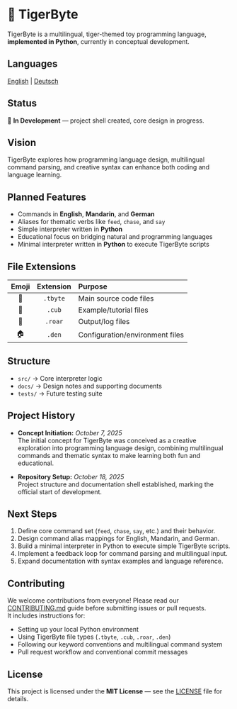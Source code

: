 # 🐯 TigerByte

TigerByte is a multilingual, tiger-themed toy programming language, **implemented in Python**, currently in conceptual development.

## Languages
[English](./README.md) | [Deutsch](./README.de.md)

## Status
🚧 **In Development** — project shell created, core design in progress.

## Vision
TigerByte explores how programming language design, multilingual command parsing, and creative syntax can enhance both coding and language learning.

## Planned Features
- Commands in **English**, **Mandarin**, and **German**
- Aliases for thematic verbs like `feed`, `chase`, and `say`
- Simple interpreter written in **Python**
- Educational focus on bridging natural and programming languages
- Minimal interpreter written in **Python** to execute TigerByte scripts


## File Extensions
| Emoji | Extension | Purpose |
|:--:|:--:|:--|
| 🐯 | `.tbyte` | Main source code files |
| 🐾 | `.cub` | Example/tutorial files |
| 📣 | `.roar` | Output/log files |
| 🏠 | `.den` | Configuration/environment files |

## Structure
- `src/` → Core interpreter logic  
- `docs/` → Design notes and supporting documents  
- `tests/` → Future testing suite  

## Project History
- **Concept Initiation:** *October 7, 2025*  
  The initial concept for TigerByte was conceived as a creative exploration into programming language design, combining multilingual commands and thematic syntax to make learning both fun and educational.

- **Repository Setup:** *October 18, 2025*  
  Project structure and documentation shell established, marking the official start of development.

## Next Steps
1. Define core command set (`feed`, `chase`, `say`, etc.) and their behavior.  
2. Design command alias mappings for English, Mandarin, and German.  
3. Build a minimal interpreter in Python to execute simple TigerByte scripts.  
4. Implement a feedback loop for command parsing and multilingual input.  
5. Expand documentation with syntax examples and language reference.

## Contributing

We welcome contributions from everyone! Please read our [CONTRIBUTING.md](./CONTRIBUTING.md) guide before submitting issues or pull requests.  
It includes instructions for:

- Setting up your local Python environment  
- Using TigerByte file types (`.tbyte`, `.cub`, `.roar`, `.den`)  
- Following our keyword conventions and multilingual command system  
- Pull request workflow and conventional commit messages


## License
This project is licensed under the **MIT License** — see the [LICENSE](./LICENSE) file for details.
